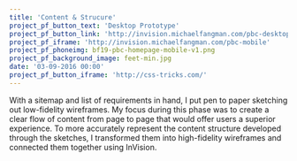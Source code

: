 ```yaml
---
title: 'Content & Strucure'
project_pf_button_text: 'Desktop Prototype'
project_pf_button_link: 'http://invision.michaelfangman.com/pbc-desktop'
project_pf_iframe: 'http://invision.michaelfangman.com/pbc-mobile'
project_pf_phoneimg: bf19-pbc-homepage-mobile-v1.png
project_pf_background_image: feet-min.jpg
date: '03-09-2016 00:00'
project_pf_button_iframe: 'http://css-tricks.com/'
---
```


With a sitemap and list of requirements in hand, I put pen to paper sketching out low-fidelity wireframes. My focus during this phase was to create a clear flow of content from page to page that would offer users a superior experience. To more accurately represent the content structure developed through the sketches, I transformed them into high-fidelity wireframes and connected them together using InVision.